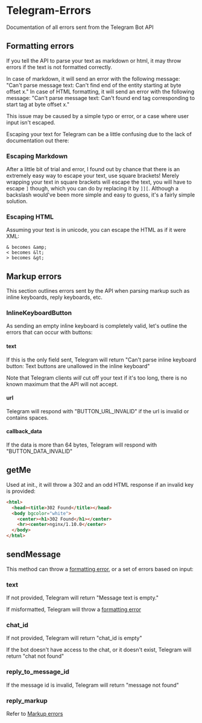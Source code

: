 # Telegram-Errors
Documentation of all errors sent from the Telegram Bot API

## Formatting errors

If you tell the API to parse your text as markdown or html, it may throw errors if the text is not formatted correctly.

In case of markdown, it will send an error with the following message: "Can't parse message text: Can't find end of the entity starting at byte offset x." In case of HTML formatting, it will send an error with the following message: "Can't parse message text: Can't found end tag corresponding to start tag at byte offset x."

This issue may be caused by a simple typo or error, or a case where user input isn't escaped.

Escaping your text for Telegram can be a little confusing due to the lack of documentation out there:

### Escaping Markdown

After a little bit of trial and error, I found out by chance that there is an extremely easy way to escape your text, use square brackets! Merely wrapping your text in square brackets will escape the text, you will have to escape `]` though, which you can do by replacing it by `]][`. Although a backslash would've been more simple and easy to guess, it's a fairly simple solution.

### Escaping HTML

Assuming your text is in unicode, you can escape the HTML as if it were XML:

```
& becomes &amp;
< becomes &lt;
> becomes &gt;
```

## Markup errors

This section outlines errors sent by the API when parsing markup such as inline keyboards, reply keyboards, etc.

### InlineKeyboardButton

As sending an empty inline keyboard is completely valid, let's outline the errors that can occur with buttons:

#### text

If this is the only field sent, Telegram will return "Can't parse inline keyboard button: Text buttons are unallowed in the inline keyboard"

Note that Telegram clients *will* cut off your text if it's too long, there is no known maximum that the API will not accept.

#### url

Telegram will respond with "BUTTON\_URL\_INVALID" if the url is invalid or contains spaces.

#### callback_data

If the data is more than 64 bytes, Telegram will respond with "BUTTON\_DATA\_INVALID"

## getMe

Used at init., it will throw a 302 and an odd HTML response if an invalid key is provided:

```html
<html>
  <head><title>302 Found</title></head>
  <body bgcolor="white">
    <center><h1>302 Found</h1></center>
    <hr><center>nginx/1.10.0</center>
  </body>
</html>
```

## sendMessage

This method can throw a [formatting error](#formatting-errors), or a set of errors based on input:

### text

If not provided, Telegram will return "Message text is empty."

If misformatted, Telegram will throw a [formatting error](#formatting-errors)

### chat_id

If not provided, Telegram will return "chat_id is empty"

If the bot doesn't have access to the chat, or it doesn't exist, Telegram will return "chat not found"

### reply_to_message_id

If the message id is invalid, Telegram will return "message not found"

### reply_markup

Refer to [Markup errors](#markup-errors)
